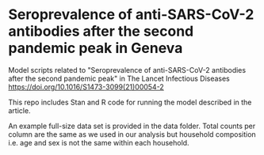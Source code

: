 # Seroprevalence of anti-SARS-CoV-2 antibodies after the second pandemic peak in Geneva

Model scripts related to "Seroprevalence of anti-SARS-CoV-2 antibodies after the second pandemic peak" in The Lancet Infectious Diseases https://doi.org/10.1016/S1473-3099(21)00054-2

This repo includes Stan and R code for running the model described in the article.

An example full-size data set is provided in the data folder. 
Total counts per column are the same as we used in our analysis but household composition i.e. age and sex is not the same within each household.